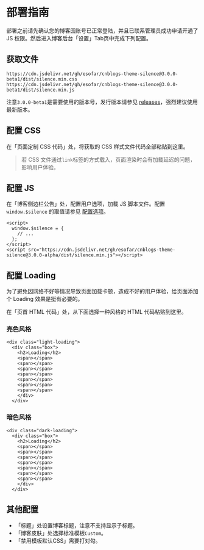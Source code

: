 # 部署指南

部署之前请先确认您的博客园账号已正常登陆，并且已联系管理员成功申请开通了 JS 权限。然后进入博客后台「设置」Tab页中完成下列配置。

## 获取文件

```
https://cdn.jsdelivr.net/gh/esofar/cnblogs-theme-silence@3.0.0-beta1/dist/silence.min.css
https://cdn.jsdelivr.net/gh/esofar/cnblogs-theme-silence@3.0.0-beta1/dist/silence.min.js
```

注意`3.0.0-beta1`是需要使用的版本号，发行版本请参见 [releases](https://github.com/esofar/cnblogs-theme-silence/releases)，强烈建议使用最新版本。

## 配置 CSS 

在「页面定制 CSS 代码」处，将获取的 CSS 样式文件代码全部粘贴到这里。

> 若 CSS 文件通过`link`标签的方式载入，页面渲染时会有加载延迟的问题，影响用户体验。

## 配置 JS

在「博客侧边栏公告」处，配置用户选项，加载 JS 脚本文件。配置 `window.$silence` 的取值请参见 [配置选项](/options?id=配置选项)。
```
<script>
  window.$silence = {
    // ...
  };
</script>
<script src="https://cdn.jsdelivr.net/gh/esofar/cnblogs-theme-silence@3.0.0-alpha/dist/silence.min.js"></script>
```

## 配置 Loading

为了避免因网络不好等情况导致页面加载卡顿，造成不好的用户体验，给页面添加个 Loading 效果是挺有必要的。

在「页首 HTML 代码」处，从下面选择一种风格的 HTML 代码粘贴到这里。

### 亮色风格

``` light
<div class="light-loading">
  <div class="box">
    <h2>Loading</h2>
    <span></span>
    <span></span>
    <span></span>
    <span></span>
    <span></span>
    <span></span>
    <span></span>
    </div>
  </div>
```

### 暗色风格

``` dark
<div class="dark-loading">
  <div class="box">
    <h2>Loading</h2>
    <span></span>
    <span></span>
    <span></span>
    <span></span>
    <span></span>
    <span></span>
    <span></span>
    </div>
  </div>
```

## 其他配置

- 「标题」处设置博客标题，注意不支持显示子标题。
- 「博客皮肤」处选择标准模板`Custom`。
- 「禁用模板默认CSS」需要打对勾。